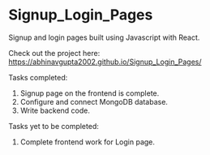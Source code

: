 # Signup_Login_Pages
Signup and login pages built using Javascript with React.

Check out the project here: https://abhinavgupta2002.github.io/Signup_Login_Pages/


Tasks completed:

1. Signup page on the frontend is complete.
2. Configure and connect MongoDB database.
3. Write backend code.

Tasks yet to be completed:

1. Complete frontend work for Login page.

